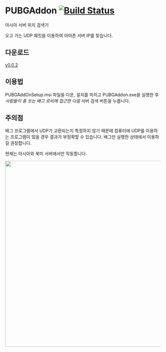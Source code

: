 # PUBGAddon [![Build Status](https://travis-ci.org/handrake/PUBGAddon.svg?branch=master)](https://travis-ci.org/handrake/PUBGAddon)

아시아 서버 위치 검색기

오고 가는 UDP 패킷을 이용하여 아마존 서버 IP를 찾습니다.

## 다운로드

[v0.0.2](https://github.com/handrake/PUBGAddon/releases/download/v0.0.2/PUBGAddOnSetup.msi)

## 이용법

PUBGAddOnSetup.msi 파일을 다운, 설치를 마치고 PUBGAddon.exe을 실행한 후 *사람들이 총 쏘는 배그 로비에 접근한 다음* 서버 검색 버튼을 누릅니다.

## 주의점

배그 프로그램에서 UDP가 교환되는지 특정하지 않기 때문에 컴퓨터에 UDP를 이용하는 프로그램이 많을 경우 결과가 부정확할 수 있습니다. 배그만 실행한 상태에서 이용하길 권장합니다.

현재는 아시아와 북미 서버에서만 작동합니다.

<img src="https://i.imgur.com/V287wSx.png" width="600">
